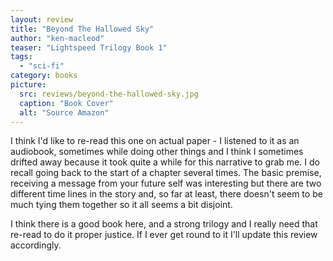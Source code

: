 ```yaml
---
layout: review
title: "Beyond The Hallowed Sky"
author: "ken-macleod"
teaser: "Lightspeed Trilogy Book 1"
tags:
  - "sci-fi"
category: books
picture:
  src: reviews/beyond-the-hallowed-sky.jpg
  caption: "Book Cover"
  alt: "Source Amazon"
---
```


I think I'd like to re-read this one on actual paper - I listened to it as an audiobook, sometimes while
doing other things and I think I sometimes drifted away because it took quite a while for this
narrative to grab me. I do recall going back to the start of a chapter several times. The basic
premise, receiving a message from your future self was interesting but there are two different
time lines in the story and, so far at least, there doesn't seem to be much tying them together
so it all seems a bit disjoint.

I think there is a good book here, and a strong trilogy and I really need that re-read to
do it proper justice. If I ever get round to it I'll update this review accordingly.

